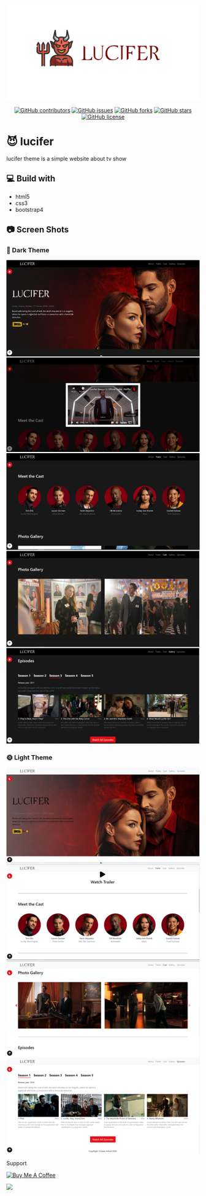 
![lucifer](img/cover.png)


<div align="center">

[![GitHub contributors](https://img.shields.io/github/contributors/theme-masters/tv-theme)](https://github.com/theme-masters/tv-theme/contributors)
[![GitHub issues](https://img.shields.io/github/issues/theme-masters/tv-theme)](https://github.com/theme-masters/tv-theme/issues)
[![GitHub forks](https://img.shields.io/github/forks/theme-masters/tv-theme)](https://github.com/theme-masters/tv-theme/network)
[![GitHub stars](https://img.shields.io/github/stars/theme-masters/tv-theme)](https://github.com/theme-masters/tv-theme/stargazers)
[![GitHub license](https://img.shields.io/github/license/theme-masters/tv-theme)](https://github.com/theme-masters/tv-theme/blob/master/LICENSE)

</div>

# 😈 lucifer
lucifer theme is a simple website about tv show
## 💻 Build with
* html5
* css3
* bootstrap4
## 📷 Screen Shots
### 🌙 Dark Theme
![1](ss/1.PNG)
![2](ss/2.PNG)
![3](ss/3.PNG)
![4](ss/4.PNG)
![5](ss/5.PNG)
### 🌞 Light Theme
![6](ss/6.PNG)
![7](ss/7.PNG)
![8](ss/8.PNG)
![9](ss/9.PNG)

Support

<a href="https://www.buymeacoffee.com/congar" target="_blank"><img src="https://cdn.buymeacoffee.com/buttons/default-orange.png" alt="Buy Me A Coffee" height="41" width="174"></a>

<a href="https://patreon.com/congar"><img src="https://img.shields.io/endpoint.svg?url=https%3A%2F%2Fshieldsio-patreon.vercel.app%2Fapi%3Fusername%3Dendel%26type%3Dpledges&style=for-the-badge" /> </a>
